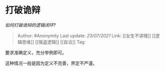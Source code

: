 # 打破诡辩
*如何打破诡辩的逻辑闭环?*

> Author: #Anonymity
> Last update: *23/07/2021*
> Link: [[女生不讲理]] [[逻辑思维]] [[强盗逻辑]] [[自洽]]
> Tag:

要求准确定义，充分举例即可。

这种情况一般是因为定义不完善，界定不严谨。
